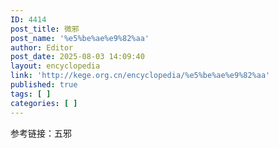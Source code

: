 ```yaml
---
ID: 4414
post_title: 微邪
post_name: '%e5%be%ae%e9%82%aa'
author: Editor
post_date: 2025-08-03 14:09:40
layout: encyclopedia
link: 'http://kege.org.cn/encyclopedia/%e5%be%ae%e9%82%aa'
published: true
tags: [ ]
categories: [ ]
---
```

参考链接：五邪